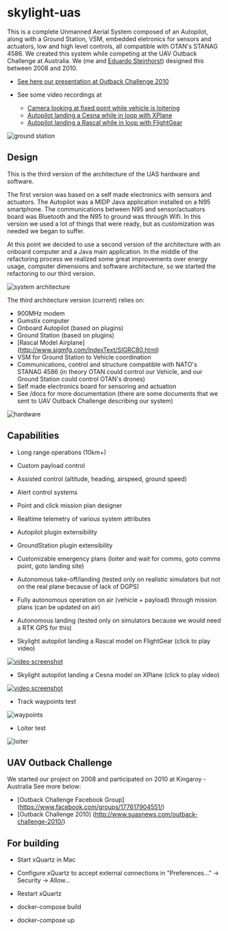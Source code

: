 # skylight-uas
This is a complete Unmanned Aerial System composed of an Autopilot, along with a Ground Station, VSM, embedded eletronics for sensors and actuators, low and high level controls, all compatible with OTAN's STANAG 4586. We created this system while competing at the UAV Outback Challenge at Australia. We (me and [Eduardo Steinhorst](https://github.com/edusteinhorst)) designed this between 2008 and 2010.

* [See here our presentation at Outback Challenge 2010](https://github.com/flaviostutz/skylight-uas/blob/master/docs/SkylightTeamPresentation.pdf)

* See some video recordings at
  * [Camera looking at fixed point while vehicle is loitering](https://youtu.be/FlndEQ9n3b8)
  * [Autopilot landing a Cesna while in loop with XPlane](https://youtu.be/2C-lTjXJ4d8)
  * [Autopilot landing a Rascal while in loop with FlightGear](https://youtu.be/yrF2cjR2COY)

![ground station](docs/groundstation.png)

## Design

This is the third version of the architecture of the UAS hardware and software.

The first version was based on a self made electronics with sensors and actuators. The Autopilot was a MIDP Java application installed on a N95 smartphone. The communications between N95 and sensor/actuators board was Bluetooth and the N95 to ground was through Wifi. In this version we used a lot of things that were ready, but as customization was needed we began to suffer.

At this point we decided to use a second version of the architecture with an onboard computer and a Java main application. In the middle of the refactoring process we realized some great improvements over energy usage, computer dimensions and software architecture, so we started the refactoring to our third version.

![system architecture](docs/architecture.png)

The third architecture version (current) relies on:
* 900MHz modem
* Gumstix computer
* Onboard Autopilot (based on plugins)
* Ground Station (based on plugins)
* [Rascal Model Airplane] (http://www.sigmfg.com/IndexText/SIGRC80.html)
* VSM for Ground Station to Vehicle coordination
* Communications, control and structure compatible with NATO's STANAG 4586 (in theory OTAN could control our Vehicle, and our Ground Station could control OTAN's drones)
* Self made electronics board for sensoring and actuation
* See /docs for more documentation (there are some documents that we sent to UAV Outback Challenge describing our system)

![hardware](docs/hardware.png)

## Capabilities
* Long range operations (10km+)
* Custom payload control
* Assisted control (altitude, heading, airspeed, ground speed)
* Alert control systems
* Point and click mission plan designer
* Realtime telemetry of various system attributes
* Autopilot plugin extensibility
* GroundStation plugin extensibility
* Customizable emergency plans (loiter and wait for comms, goto comms point, goto landing site)
* Autonomous take-off/landing (tested only on realistic simulators but not on the real plane because of lack of DGPS)
* Fully autonomous operation on air (vehicle + payload) through mission plans (can be updated on air)
* Autonomous landing (tested only on simulators because we would need a RTK GPS for this)

* Skylight autopilot landing a Rascal model on FlightGear (click to play video)

[![video screenshot](https://img.youtube.com/vi/yrF2cjR2COY/0.jpg)](https://youtu.be/yrF2cjR2COY)

* Skylight autopilot landing a Cesna model on XPlane (click to play video)

[![video screenshot](https://img.youtube.com/vi/2C-lTjXJ4d8/0.jpg)](https://youtu.be/2C-lTjXJ4d8)

* Track waypoints test

![waypoints](media/trackToWaypoint2.JPG)

* Loiter test

![loiter](media/loiter-test.jpg)


## UAV Outback Challenge
We started our project on 2008 and participated on 2010 at Kingaroy - Australia
See more below:
* [Outback Challenge Facebook Group] (https://www.facebook.com/groups/177617904551/)
* [Outback Challenge 2010] (http://www.suasnews.com/outback-challenge-2010/)

## For building

* Start xQuartz in Mac

* Configure xQuartz to accept external connections in "Preferences..." -> Security -> Allow...

* Restart xQuartz

* docker-compose build

* docker-compose up

